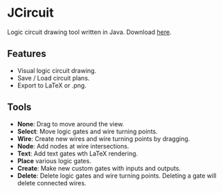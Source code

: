 # JCircuit
 Logic circuit drawing tool written in Java. Download [here](https://github.com/Cy4Shot/JCircuit/releases/).

## Features
- Visual logic circuit drawing.
- Save / Load circuit plans.
- Export to LaTeX or .png.

## Tools
- **None**: Drag to move around the view.
- **Select**: Move logic gates and wire turning points.
- **Wire**: Create new wires and wire turning points by dragging.
- **Node**: Add nodes at wire intersections.
- **Text**: Add text gates wth LaTeX rendering.
- **Place** various logic gates.
- **Create**: Make new custom gates with inputs and outputs.
- **Delete**: Delete logic gates and wire turning points. Deleting a gate will delete connected wires.
